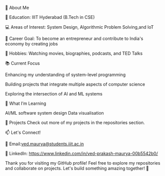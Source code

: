 
🌟 About Me

🏫 Education: IIIT Hyderabad (B.Tech in CSE)

💻 Areas of Interest: System Design, Algorithmic Problem Solving,and IoT

🚀 Career Goal: To become an entrepreneur and contribute to India's economy by creating jobs

🎥 Hobbies: Watching movies, biographies, podcasts, and TED Talks

📚 Current Focus

Enhancing my understanding of system-level programming

Building projects that integrate multiple aspects of computer science

Exploring the intersection of AI and ML systems

🌱 What I’m Learning

AI/ML
software system design
Data visualisation

💼 Projects
Check out more of my projects in the repositories section.

📫 Let's Connect!

💌 Email:ved.maurya@students.iiit.ac.in

🏢 LinkedIn: https://www.linkedin.com/in/ved-prakash-maurya-00b5542b0/

Thank you for visiting my GitHub profile! Feel free to explore my repositories and collaborate on projects. Let's build something amazing together! 🚀
